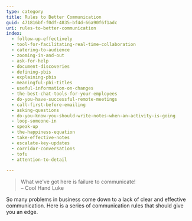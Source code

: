 ```yaml
---
type: category
title: Rules to Better Communication
guid: 471816bf-f0df-4835-bf4d-66a90f6f1adc
uri: rules-to-better-communication
index:
  - follow-up-effectively
  - tool-for-facilitating-real-time-collaboration
  - catering-to-audience
  - zooming-in-and-out
  - ask-for-help
  - document-discoveries
  - defining-pbis
  - explaining-pbis
  - meaningful-pbi-titles
  - useful-information-on-changes
  - the-best-chat-tools-for-your-employees
  - do-you-have-successful-remote-meetings
  - call-first-before-emailing
  - asking-questions
  - do-you-know-you-should-write-notes-when-an-activity-is-going
  - loop-someone-in
  - speak-up
  - the-happiness-equation
  - take-effective-notes
  - escalate-key-updates
  - corridor-conversations
  - tofu
  - attention-to-detail
  
---
```


> What we've got here is failure to communicate!  
> – Cool Hand Luke

So many problems in business come down to a lack of clear and effective communication. Here is a series of communication rules that should give you an edge.
